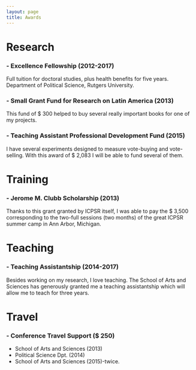 ```yaml
---
layout: page
title: Awards
---
```


# Research

### - Excellence Fellowship (2012-2017)
Full tuition for doctoral studies, plus health benefits for five years. Department of Political Science, Rutgers University.

### - Small Grant Fund for Research on Latin America (2013)
This fund of $ 300 helped to buy several really important books for one of my projects.

### - Teaching Assistant Professional Development Fund (2015)
I have several experiments designed to measure vote-buying and vote-selling. With this award of $ 2,083 I will be able to fund several of them.

# Training

### - Jerome M. Clubb Scholarship (2013)
Thanks to this grant granted by ICPSR itself, I was able to pay the $ 3,500 corresponding to the two-full sessions (two months) of the great ICPSR summer camp in Ann Arbor, Michigan. 


# Teaching

### - Teaching Assistantship (2014-2017)
Besides working on my research, I love teaching. The School of Arts and Sciences has generously granted me a teaching assistantship which will allow me to teach for three years.

# Travel

### - Conference Travel Support ($ 250)
- School of Arts and Sciences (2013)
- Political Science Dpt. (2014)
- School of Arts and Sciences (2015)-twice.

